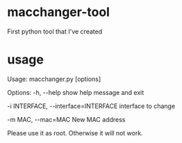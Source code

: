 # macchanger-tool
First python tool that I've created

# usage

Usage: macchanger.py [options]

Options:
  -h, --help            show help message and exit
  
  -i INTERFACE, --interface=INTERFACE
                        interface to change
  
  -m MAC, --mac=MAC     New MAC address

Please use it as root. Otherwise it will not work.
